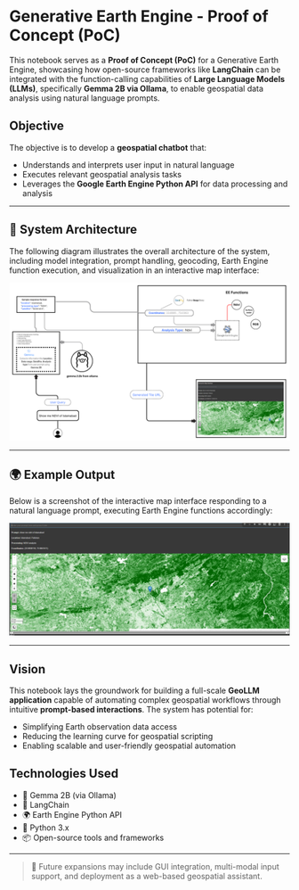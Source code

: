 # Generative Earth Engine - Proof of Concept (PoC)

This notebook serves as a **Proof of Concept (PoC)** for a Generative Earth Engine, showcasing how open-source frameworks like **LangChain** can be integrated with the function-calling capabilities of **Large Language Models (LLMs)**, specifically **Gemma 2B via Ollama**, to enable geospatial data analysis using natural language prompts.

## Objective

The objective is to develop a **geospatial chatbot** that:

- Understands and interprets user input in natural language
- Executes relevant geospatial analysis tasks
- Leverages the **Google Earth Engine Python API** for data processing and analysis

---

## 🔧 System Architecture

The following diagram illustrates the overall architecture of the system, including model integration, prompt handling, geocoding, Earth Engine function execution, and visualization in an interactive map interface:

![System Architecture](workflow_graph.png)

---

## 🌍 Example Output

Below is a screenshot of the interactive map interface responding to a natural language prompt, executing Earth Engine functions accordingly:

![Notebook Output](output.png)

---

## Vision

This notebook lays the groundwork for building a full-scale **GeoLLM application** capable of automating complex geospatial workflows through intuitive **prompt-based interactions**. The system has potential for:

- Simplifying Earth observation data access
- Reducing the learning curve for geospatial scripting
- Enabling scalable and user-friendly geospatial automation

## Technologies Used

- 🧠 Gemma 2B (via Ollama)
- 🔗 LangChain
- 🌍 Earth Engine Python API
- 🐍 Python 3.x
- 📦 Open-source tools and frameworks

---

> 🚀 Future expansions may include GUI integration, multi-modal input support, and deployment as a web-based geospatial assistant.
